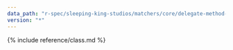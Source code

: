 ```yaml
---
data_path: "r-spec/sleeping-king-studios/matchers/core/delegate-method-matcher"
version: "*"
---
```


{% include reference/class.md %}
